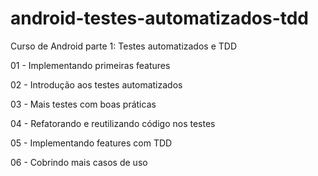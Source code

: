 # android-testes-automatizados-tdd

Curso de Android parte 1: Testes automatizados e TDD

01 - Implementando primeiras features

02 - Introdução aos testes automatizados

03 - Mais testes com boas práticas

04 - Refatorando e reutilizando código nos testes

05 - Implementando features com TDD

06 - Cobrindo mais casos de uso
